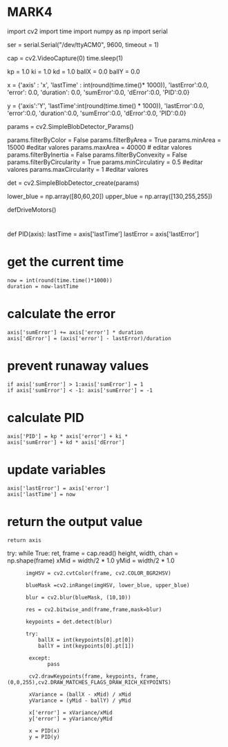 # MARK4

import cv2
import time
import numpy as np
import serial

ser = serial.Serial("/dev/ttyACM0", 9600, timeout = 1)

cap = cv2.VideoCapture(0)
time.sleep(1)

kp = 1.0
ki = 1.0
kd = 1.0
ballX = 0.0
ballY = 0.0

x = {'axis' : 'x',
      'lastTime' : int(round(time.time()* 1000)),
      'lastError':0.0,
      'error': 0.0,
      'duration': 0.0,
      'sumError':0.0,
      'dError':0.0,
      'PID':0.0}
  
y = {'axis':'Y',
      'lastTime':int(round(time.time() * 1000)),
      'lastError':0.0,
      'error':0.0,
      'duration':0.0,
      'sumError':0.0,
      'dError':0.0,
      'PID':0.0}
      
params = cv2.SimpleBlobDetector_Params()

params.filterByColor = False
params.filterByArea = True
params.minArea = 15000 #editar valores
params.maxArea = 40000 # editar valores
params.filterByInertia = False
params.filterByConvexity = False
params.filterByCircularity = True
params.minCirculatiry = 0.5 #editar valores
params.maxCircularity = 1 #editar valores

det = cv2.SimpleBlobDetector_create(params)

lower_blue = np.array([80,60,20])
upper_blue = np.array([130,255,255])

defDriveMotors()
#
#
#
#

def PID(axis):
    lastTime = axis['lastTime']
    lastError = axis['lastError']
# get the current time
    now = int(round(time.time()*1000))
    duration = now-lastTime
# calculate the error
    axis['sumError'] += axis['error'] * duration
    axis['dError'] = (axis['error'] - lastError)/duration
# prevent runaway values
    if axis['sumError'] > 1:axis['sumError'] = 1
    if axis['sumError'] < -1: axis['sumError'] = -1
# calculate PID
    axis['PID'] = kp * axis['error'] + ki *
    axis['sumError'] + kd * axis['dError']
# update variables
    axis['lastError'] = axis['error']
    axis['lastTime'] = now
# return the output value
    return axis
    

try:
    while True:
          ret, frame = cap.read()
          height, width, chan = np.shape(frame)
          xMid = width/2 * 1.0
          yMid = width/2 * 1.0
          
          imgHSV = cv2.cvtColor(frame, cv2.COLOR_BGR2HSV)
          
          blueMask =cv2.inRange(imgHSV, lower_blue, upper_blue)
          
          blur = cv2.blur(blueMask, (10,10))
          
          res = cv2.bitwise_and(frame,frame,mask=blur)
          
          keypoints = det.detect(blur)
          
          try:
              ballX = int(keypoints[0].pt[0])
              ballY = int(keypoints[0].pt[1])
           
           except:
                 pass
           
           cv2.drawKeypoints(frame, keypoints, frame, (0,0,255),cv2.DRAW_MATCHES_FLAGS_DRAW_RICH_KEYPOINTS)
           
           xVariance = (ballX - xMid) / xMid
           yVariance = (yMid - ballY) / yMid
           
           x['error'] = xVariance/xMid
           y['error'] = yVariance/yMid
           
           x = PID(x)
           y = PID(y)
           
           
           
